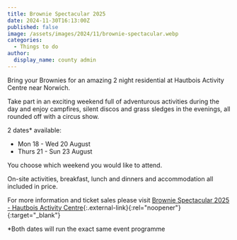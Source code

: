 ```yaml
---
title: Brownie Spectacular 2025
date: 2024-11-30T16:13:00Z
published: false
image: /assets/images/2024/11/brownie-spectacular.webp
categories:
  - Things to do
author:
  display_name: county admin
---
```

Bring your Brownies for an amazing 2 night residential at Hautbois Activity Centre near Norwich.

Take part in an exciting weekend full of adventurous activities during the day and enjoy campfires, silent discos and grass sledges in the evenings, all rounded off with a circus show.

2 dates* available:

- Mon 18 - Wed 20 August
- Thurs 21 - Sun 23 August

You choose which weekend you would like to attend.

On-site activities, breakfast, lunch and dinners and accommodation all included in price.

For more information and ticket sales please visit [Brownie Spectacular 2025 - Hautbois Activity Centre](https://www.hautbois.org.uk/brownie-spectacular-2025/){:.external-link}{:rel="noopener"}{:target="_blank"}

*Both dates will run the exact same event programme
